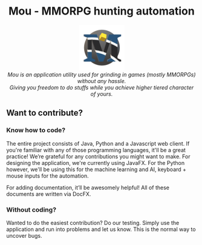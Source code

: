 <h1 align="center">Mou - MMORPG hunting automation</h1> 
  
  <p align="center" font="italics">
  <img src="/logo/Mou.png" alt="mou-logo" width="120px" height="120px" style="max-width:100%;"><Br>
  <i>Mou is an application utility used for grinding in games (mostly MMORPGs) without any hassle.<Br>
    Giving you freedom to do stuffs while you achieve higher tiered character of yours. </i>
</p>

<h2 > Want to contribute? </h2>
<h3>Know how to code?</h3>
<p>The entire project consists of Java, Python and a Javascript web client. If you're familiar with any of those programming languages, it'll be a great practice! We’re grateful for any contributions you might want to make. For designing the application, we're currently using JavaFX. For the Python however, we'll be using this for the machine learning and AI, keyboard + mouse inputs for the automation.<br>

For adding documentation, it’ll be awesomely helpful! All of these documents are written via DocFX. <br>
</p>
<h3>Without coding?</h3>
<p>Wanted to do the easiest contribution? Do our testing. Simply use the application and run into problems and let us know. This is the normal way to uncover bugs.</p>




